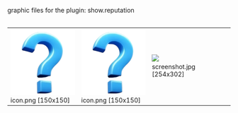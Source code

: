 graphic files for the plugin: show.reputation<br>
<br>
<table>
	<tr>
		<td><img src="https://github.com/zuckung/endless-sky-plugins/blob/main/myplugins/show.reputation/icon.png?raw=true" width="150" height="150"><br>
		icon.png [150x150]</td>
		<td><img src="https://github.com/zuckung/endless-sky-plugins/blob/main/myplugins/show.reputation/images/outfit/icon.png?raw=true" width="150" height="150"><br>
		icon.png [150x150]</td>
		<td><img src="https://github.com/zuckung/endless-sky-plugins/blob/main/myplugins/show.reputation/screenshot.jpg?raw=true" height="200"><br>
		screenshot.jpg [254x302]</td>
	</tr>
</table>
